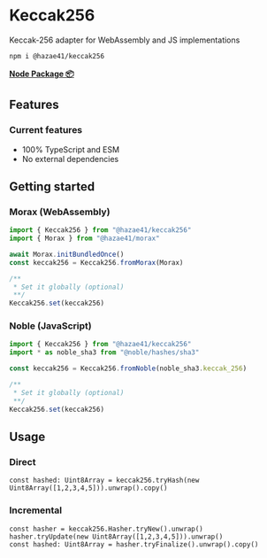# Keccak256

Keccak-256 adapter for WebAssembly and JS implementations

```bash
npm i @hazae41/keccak256
```

[**Node Package 📦**](https://www.npmjs.com/package/@hazae41/keccak256)

## Features

### Current features
- 100% TypeScript and ESM
- No external dependencies

## Getting started

### Morax (WebAssembly)

```typescript
import { Keccak256 } from "@hazae41/keccak256"
import { Morax } from "@hazae41/morax"

await Morax.initBundledOnce()
const keccak256 = Keccak256.fromMorax(Morax)

/**
 * Set it globally (optional)
 **/
Keccak256.set(keccak256)
```

### Noble (JavaScript)

```typescript
import { Keccak256 } from "@hazae41/keccak256"
import * as noble_sha3 from "@noble/hashes/sha3"

const keccak256 = Keccak256.fromNoble(noble_sha3.keccak_256)

/**
 * Set it globally (optional)
 **/
Keccak256.set(keccak256)
```

## Usage

### Direct

```tsx
const hashed: Uint8Array = keccak256.tryHash(new Uint8Array([1,2,3,4,5])).unwrap().copy()
```

### Incremental

```tsx
const hasher = keccak256.Hasher.tryNew().unwrap()
hasher.tryUpdate(new Uint8Array([1,2,3,4,5])).unwrap()
const hashed: Uint8Array = hasher.tryFinalize().unwrap().copy()
```
